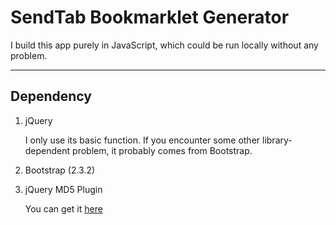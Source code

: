 # SendTab Bookmarklet Generator

I build this app purely in JavaScript, which could be run locally without any problem.

---

## Dependency

1. jQuery

   I only use its basic function. If you encounter some other library-dependent problem, it probably comes from Bootstrap.

2. Bootstrap (2.3.2)
3. jQuery MD5 Plugin

   You can get it [here](https://github.com/placemarker/jQuery-MD5)

